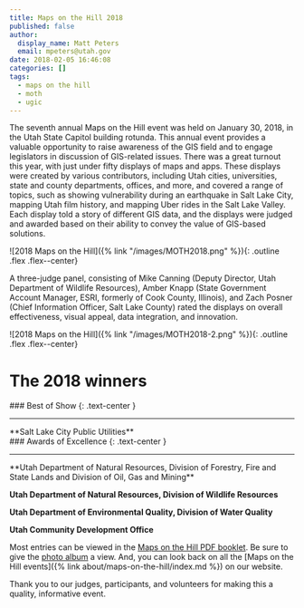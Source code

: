 ```yaml
---
title: Maps on the Hill 2018
published: false
author:
  display_name: Matt Peters
  email: mpeters@utah.gov
date: 2018-02-05 16:46:08
categories: []
tags:
  - maps on the hill
  - moth
  - ugic
---
```


The seventh annual Maps on the Hill event was held on January 30, 2018, in the Utah State Capitol building rotunda. This annual event provides a valuable opportunity to raise awareness of the GIS field and to engage legislators in discussion of GIS-related issues. There was a great turnout this year, with just under fifty displays of maps and apps. These displays were created by various contributors, including Utah cities, universities, state and county departments, offices, and more, and covered a range of topics, such as showing vulnerability during an earthquake in Salt Lake City, mapping Utah film history, and mapping Uber rides in the Salt Lake Valley.  Each display told a story of different GIS data, and the displays were judged and awarded based on their ability to convey the value of GIS-based solutions.

![2018 Maps on the Hill]({% link "/images/MOTH2018.png" %}){: .outline .flex .flex--center}

A three-judge panel, consisting of Mike Canning (Deputy Director, Utah Department of Wildlife Resources), Amber Knapp (State Government Account Manager, ESRI, formerly of Cook County, Illinois), and Zach Posner (Chief Information Officer, Salt Lake County) rated the displays on overall effectiveness, visual appeal, data integration, and innovation.

![2018 Maps on the Hill]({% link "/images/MOTH2018-2.png" %}){: .outline .flex .flex--center}

# The 2018 winners

<div class="pop text-center" markdown="1">
### Best of Show
{: .text-center }
<hr class="hr-separate" />
**Salt Lake City Public Utilities**
</div>

<div class="pop text-center" markdown="1">
### Awards of Excellence
{: .text-center }
<hr class="hr-separate" />
**Utah Department of Natural Resources, Division of Forestry, Fire and State Lands and Division of Oil, Gas and Mining**

**Utah Department of Natural Resources, Division of Wildlife Resources**

**Utah Department of Environmental Quality, Division of Water Quality**

**Utah Community Development Office**
</div>

Most entries can be viewed in the [Maps on the Hill PDF booklet](https://drive.google.com/file/d/1Dtrr93RL3JI7wpWqLe4eVRY9DNDWOP_1/view?usp=sharing). Be sure to give the [photo album](https://drive.google.com/drive/folders/1w7L5UgyP7w8_5BWaWklP8YeSQWWLR0Ql?usp=sharing) a view. And, you can look back on all the [Maps on the Hill events]({% link about/maps-on-the-hill/index.md %}) on our website.

Thank you to our judges, participants, and volunteers for making this a quality, informative event.
